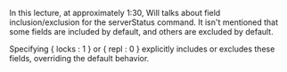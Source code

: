 In this lecture, at approximately 1:30, Will talks about field inclusion/exclusion for the serverStatus command. It isn't mentioned that some fields are included by default, and others are excluded by default.

Specifying { locks : 1 } or { repl : 0 } explicitly includes or excludes these fields, overriding the default behavior.

